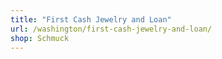 ```yaml
---
title: "First Cash Jewelry and Loan"
url: /washington/first-cash-jewelry-and-loan/
shop: Schmuck
---
```


